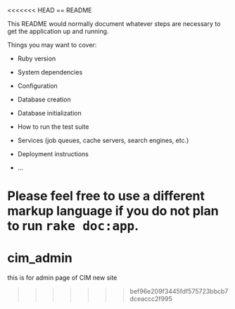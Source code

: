 <<<<<<< HEAD
== README

This README would normally document whatever steps are necessary to get the
application up and running.

Things you may want to cover:

* Ruby version

* System dependencies

* Configuration

* Database creation

* Database initialization

* How to run the test suite

* Services (job queues, cache servers, search engines, etc.)

* Deployment instructions

* ...


Please feel free to use a different markup language if you do not plan to run
<tt>rake doc:app</tt>.
=======
cim_admin
=========

this is for admin page of CIM new site
>>>>>>> bef96e209f3445fdf575723bbcb7dceaccc2f995
